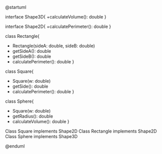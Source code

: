@startuml

interface Shape3D{
+calculateVolume(): double 
}

interface Shape2D{
+calculatePerimeter(): double
}

class Rectangle{
+ Rectangle(sideA: double, sideB: double)
+ getSideA(): double
+ getSideB(): double
+ calculatePerimeter(): double
}


class Square{
+ Square(w: double)
+ getSide(): double
+ calculatePerimeter(): double
}

class Sphere{
+ Square(w: double)
+ getRadius(): double
+ calculateVolume(): double
}

Class Square implements Shape2D
Class Rectangle implements Shape2D
Class Sphere implements Shape3D

@enduml